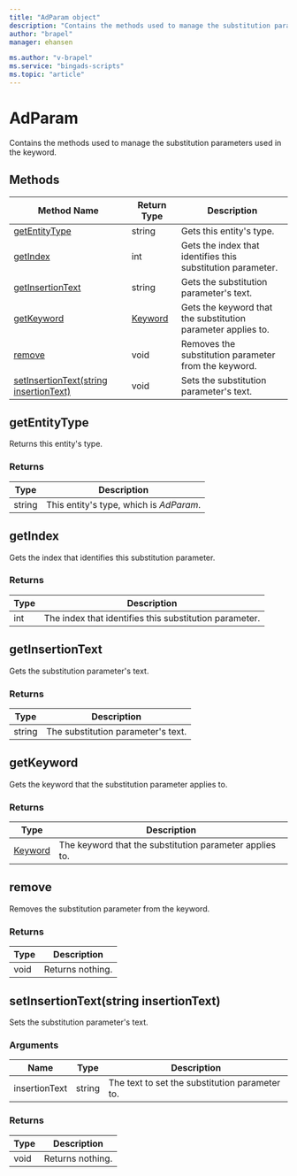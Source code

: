 ```yaml
---
title: "AdParam object"
description: "Contains the methods used to manage the substitution parameter."
author: "brapel"
manager: ehansen

ms.author: "v-brapel"
ms.service: "bingads-scripts"
ms.topic: "article"
---
```


# AdParam

Contains the methods used to manage the substitution parameters used in the keyword.

## Methods
|Method Name|Return Type|Description|
|-|-|-
[getEntityType](#getentitytype)|string|Gets this entity's type.
[getIndex](#getindex)|int|Gets the index that identifies this substitution parameter.
[getInsertionText](#getinsertiontext)|string|Gets the substitution parameter's text.
[getKeyword](#getkeyword)|[Keyword](Keyword.md)|Gets the keyword that the substitution parameter applies to.
[remove](#remove)|void|Removes the substitution parameter from the keyword.
[setInsertionText(string insertionText)](#setinsertiontext-string-insertiontext-)|void|Sets the substitution parameter's text.


## <a name="getentitytype"></a>getEntityType
Returns this entity's type.

### Returns
|Type|Description|
|-|-
string|This entity's type, which is *AdParam*.


## <a name="getindex"></a>getIndex
Gets the index that identifies this substitution parameter.

### Returns
|Type|Description|
|-|-
int|The index that identifies this substitution parameter.


## <a name="getinsertiontext"></a>getInsertionText
Gets the substitution parameter's text.

### Returns
|Type|Description|
|-|-
string|The substitution parameter's text.


## <a name="getkeyword"></a>getKeyword
Gets the keyword that the substitution parameter applies to.

### Returns
|Type|Description|
|-|-
[Keyword](Keyword.md)|The keyword that the substitution parameter applies to.


## <a name="remove"></a>remove
Removes the substitution parameter from the keyword.

### Returns
|Type|Description|
|-|-
void|Returns nothing.

## <a name="setinsertiontext-string-insertiontext-"></a>setInsertionText(string insertionText)
Sets the substitution parameter's text.

### Arguments
|Name|Type|Description|
|-|-|-
insertionText|string|The text to set the substitution parameter to.

### Returns
|Type|Description|
|-|-
void|Returns nothing.

